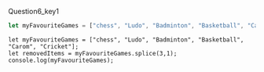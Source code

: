 Question6_key1


```javascript
let myFavouriteGames = ["chess", "Ludo", "Badminton", "Basketball", "Carom", "Cricket"];
```

```solution
let myFavouriteGames = ["chess", "Ludo", "Badminton", "Basketball", "Carom", "Cricket"];
let removedItems = myFavouriteGames.splice(3,1);
console.log(myFavouriteGames);
```